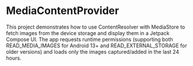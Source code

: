 # MediaContentProvider
This project demonstrates how to use ContentResolver with MediaStore to fetch images from the device storage and display them in a Jetpack Compose UI. The app requests runtime permissions (supporting both READ_MEDIA_IMAGES for Android 13+ and READ_EXTERNAL_STORAGE for older versions) and loads only the images captured/added in the last 24 hours.
